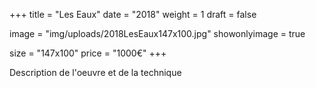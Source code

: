 +++
title = "Les Eaux"
date = "2018"
weight = 1 
draft = false

image = "img/uploads/2018LesEaux147x100.jpg"
showonlyimage = true

size = "147x100"
price = "1000€"
+++


<!--more-->

Description de l'oeuvre et de la technique
